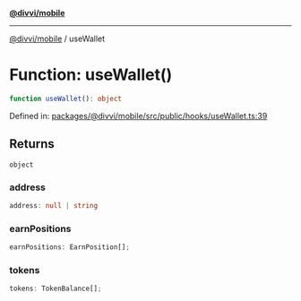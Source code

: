 [**@divvi/mobile**](../README.md)

---

[@divvi/mobile](../README.md) / useWallet

# Function: useWallet()

```ts
function useWallet(): object
```

Defined in: [packages/@divvi/mobile/src/public/hooks/useWallet.ts:39](https://github.com/divvixyz/divvi-mobile/blob/main/packages/@divvi/mobile/src/public/hooks/useWallet.ts#L39)

## Returns

`object`

### address

```ts
address: null | string
```

### earnPositions

```ts
earnPositions: EarnPosition[];
```

### tokens

```ts
tokens: TokenBalance[];
```
